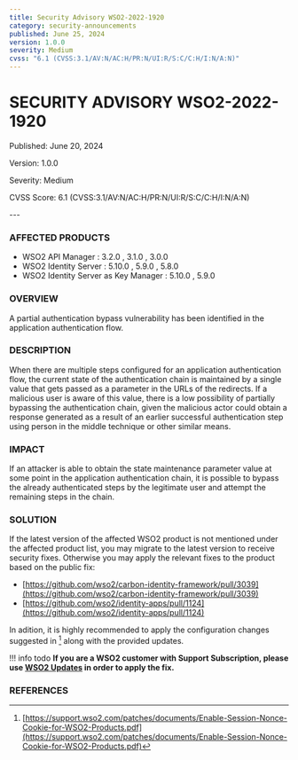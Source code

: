 ```yaml
---
title: Security Advisory WSO2-2022-1920
category: security-announcements
published: June 25, 2024
version: 1.0.0
severity: Medium
cvss: "6.1 (CVSS:3.1/AV:N/AC:H/PR:N/UI:R/S:C/C:H/I:N/A:N)"
---
```


# SECURITY ADVISORY WSO2-2022-1920

<p class="doc-info">Published: June 20, 2024</p>
<p class="doc-info">Version: 1.0.0</p>
<p class="doc-info">Severity: Medium</p>
<p class="doc-info">CVSS Score: 6.1 (CVSS:3.1/AV:N/AC:H/PR:N/UI:R/S:C/C:H/I:N/A:N)</p>
---

### AFFECTED PRODUCTS
* WSO2 API Manager : 3.2.0 , 3.1.0 , 3.0.0
* WSO2 Identity Server : 5.10.0 , 5.9.0 , 5.8.0
* WSO2 Identity Server as Key Manager : 5.10.0 , 5.9.0


### OVERVIEW
A partial authentication bypass vulnerability has been identified in the application authentication flow.


### DESCRIPTION
When there are multiple steps configured for an application authentication flow, the current state of the authentication chain is maintained by a single value that gets passed as a parameter in the URLs of the redirects. If a malicious user is aware of this value, there is a low possibility of partially bypassing the authentication chain, given the malicious actor could obtain a response generated as a result of an earlier successful authentication step using person in the middle technique or other similar means.

### IMPACT
If an attacker is able to obtain the state maintenance parameter value at some point in the application authentication chain, it is possible to bypass the already authenticated steps by the legitimate user and attempt the remaining steps in the chain.


### SOLUTION
If the latest version of the affected WSO2 product is not mentioned under the affected product list, you may migrate to the latest version to receive security fixes. Otherwise you may apply the relevant fixes to the product based on the public fix: 

* [https://github.com/wso2/carbon-identity-framework/pull/3039](https://github.com/wso2/carbon-identity-framework/pull/3039)
* [https://github.com/wso2/identity-apps/pull/1124](https://github.com/wso2/identity-apps/pull/1124)

In adition, it is highly recommended to apply the configuration changes suggested in [^1] along with the provided updates.


!!! info todo
    **If you are a WSO2 customer with Support Subscription, please use [WSO2 Updates](https://wso2.com/updates/) in order to apply the fix.**


### REFERENCES
[^1]: [https://support.wso2.com/patches/documents/Enable-Session-Nonce-Cookie-for-WSO2-Products.pdf](https://support.wso2.com/patches/documents/Enable-Session-Nonce-Cookie-for-WSO2-Products.pdf)
